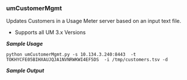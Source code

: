 
 
### umCustomerMgmt ###

Updates Customers in a Usage Meter server based on an input text file.

* Supports all UM 3.x Versions

___Sample Usage___ 


```
python umCustomerMgmt.py -s 10.134.3.240:8443  -t TOKHYCFE05BIHXAUJQJA1NVNRWKWI4EF5DS  -i /tmp/customers.tsv -d
```

___Sample Output___


```
```
